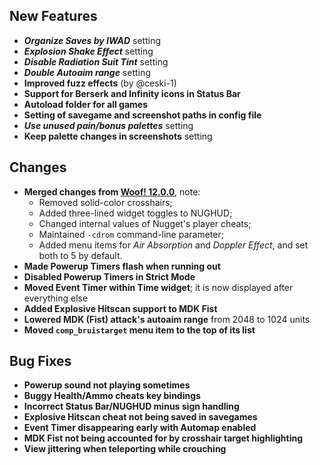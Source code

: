 ## New Features

- **_Organize Saves by IWAD_** setting
- **_Explosion Shake Effect_** setting
- **_Disable Radiation Suit Tint_** setting
- **_Double Autoaim range_** setting
- **Improved fuzz effects** (by @ceski-1)
- **Support for Berserk and Infinity icons in Status Bar**
- **Autoload folder for all games**
- **Setting of savegame and screenshot paths in config file**
- **_Use unused pain/bonus palettes_** setting
- **Keep palette changes in screenshots** setting

## Changes

- **Merged changes from [Woof! 12.0.0](https://github.com/fabiangreffrath/woof/releases/tag/woof_12.0.0)**, note:
  - Removed solid-color crosshairs;
  - Added three-lined widget toggles to NUGHUD;
  - Changed internal values of Nugget's player cheats;
  - Maintained `-cdrom` command-line parameter;
  - Added menu items for _Air Absorption_ and _Doppler Effect_, and set both to 5 by default.
- **Made Powerup Timers flash when running out**
- **Disabled Powerup Timers in Strict Mode**
- **Moved Event Timer within Time widget**; it is now displayed after everything else
- **Added Explosive Hitscan support to MDK Fist**
- **Lowered MDK (Fist) attack's autoaim range** from 2048 to 1024 units
- **Moved `comp_bruistarget` menu item to the top of its list**

## Bug Fixes

- **Powerup sound not playing sometimes**
- **Buggy Health/Ammo cheats key bindings**
- **Incorrect Status Bar/NUGHUD minus sign handling**
- **Explosive Hitscan cheat not being saved in savegames**
- **Event Timer disappearing early with Automap enabled**
- **MDK Fist not being accounted for by crosshair target highlighting**
- **View jittering when teleporting while crouching**

